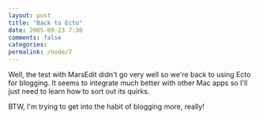 ```yaml
---
layout: post
title: "Back to Ecto"
date: 2005-09-23 7:30
comments: false
categories: 
permalink: /node/7
---
```


Well, the test with MarsEdit didn't go very well so we're back to using Ecto for blogging. It seems to integrate much better with other Mac apps so I'll just need to learn how to sort out its quirks.

BTW, I'm trying to get into the habit of blogging more, really!
